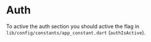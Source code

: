 # Auth

To active the auth section you should active the flag in ```lib/config/constants/app_constant.dart``` (```authIsActive```).

